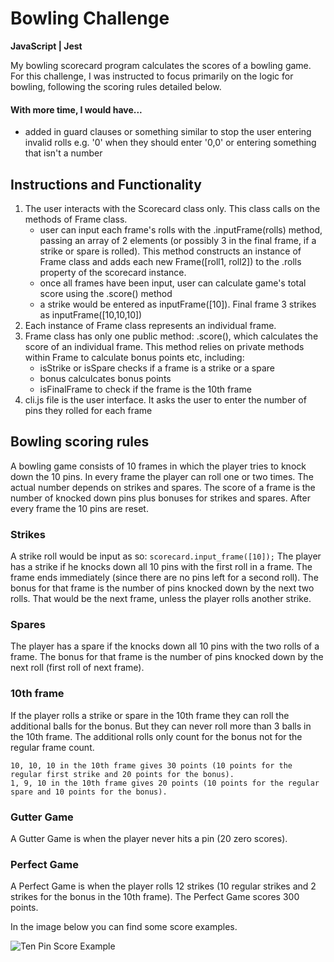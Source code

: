
Bowling Challenge
=================
**JavaScript | Jest**

My bowling scorecard program calculates the scores of a bowling game. For this challenge, I was instructed to focus primarily on the logic for bowling, following the scoring rules detailed below.

#### With more time, I would have...
- added in guard clauses or something similar to stop the user entering invalid rolls e.g. '0' when they should enter '0,0' or entering something that isn't a number

## Instructions and Functionality
1. The user interacts with the Scorecard class only. This class calls on the methods of Frame class.
   - user can input each frame's rolls with the .inputFrame(rolls) method, passing an array of 2 elements (or possibly 3 in the final frame, if a strike or spare is rolled). This method constructs an instance of Frame class and adds each new Frame([roll1, roll2]) to the .rolls property of the scorecard instance.
   - once all frames have been input, user can calculate game's total score using the .score() method
   - a strike would be entered as inputFrame([10]). Final frame 3 strikes as inputFrame([10,10,10])
2. Each instance of Frame class represents an individual frame. 
3. Frame class has only one public method: .score(), which calculates the score of an individual frame. This method relies on private methods within Frame to calculate bonus points etc, including:
   - isStrike or isSpare checks if a frame is a strike or a spare
   - bonus calculcates bonus points
   - isFinalFrame to check if the frame is the 10th frame
4. cli.js file is the user interface. It asks the user to enter the number of pins they rolled for each frame

## Bowling scoring rules
A bowling game consists of 10 frames in which the player tries to knock down the 10 pins. In every frame the player can roll one or two times. The actual number depends on strikes and spares. The score of a frame is the number of knocked down pins plus bonuses for strikes and spares. After every frame the 10 pins are reset.

### Strikes
A strike roll would be input as so: 
``` scorecard.input_frame([10]); ```
The player has a strike if he knocks down all 10 pins with the first roll in a frame. The frame ends immediately (since there are no pins left for a second roll). The bonus for that frame is the number of pins knocked down by the next two rolls. That would be the next frame, unless the player rolls another strike.

### Spares

The player has a spare if the knocks down all 10 pins with the two rolls of a frame. The bonus for that frame is the number of pins knocked down by the next roll (first roll of next frame).

### 10th frame

If the player rolls a strike or spare in the 10th frame they can roll the additional balls for the bonus. But they can never roll more than 3 balls in the 10th frame. The additional rolls only count for the bonus not for the regular frame count.

    10, 10, 10 in the 10th frame gives 30 points (10 points for the regular first strike and 20 points for the bonus).
    1, 9, 10 in the 10th frame gives 20 points (10 points for the regular spare and 10 points for the bonus).

### Gutter Game

A Gutter Game is when the player never hits a pin (20 zero scores).

### Perfect Game

A Perfect Game is when the player rolls 12 strikes (10 regular strikes and 2 strikes for the bonus in the 10th frame). The Perfect Game scores 300 points.

In the image below you can find some score examples.

![Ten Pin Score Example](images/example_ten_pin_scoring.png)

